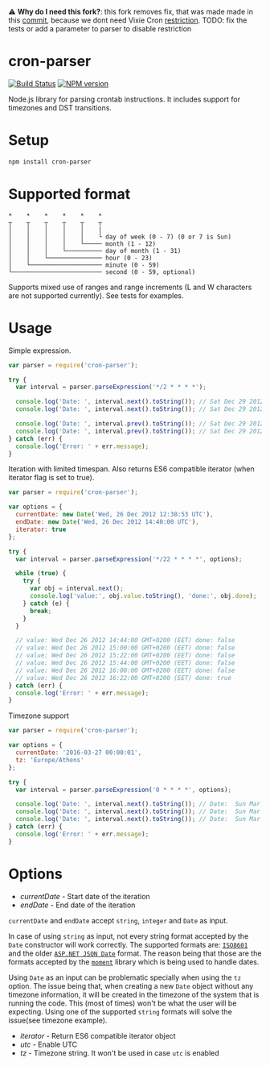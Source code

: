 
:warning: **Why do I need this fork?**: this fork removes fix, that was made made in this [сommit](https://github.com/harrisiirak/cron-parser/commit/82ff0d1b654ac809b4763271542ddaff9322945d), because we dont need Vixie Cron [restriction](https://stackoverflow.com/questions/34357126/why-crontab-uses-or-when-both-day-of-month-and-day-of-week-specified). TODO: fix the tests or add a parameter to parser to disable restriction

cron-parser
================

[![Build Status](https://travis-ci.org/harrisiirak/cron-parser.svg?branch=master)](https://travis-ci.org/harrisiirak/cron-parser)
[![NPM version](https://badge.fury.io/js/cron-parser.png)](http://badge.fury.io/js/cron-parser)

Node.js library for parsing crontab instructions. It includes support for timezones and DST transitions.

Setup
========
```bash
npm install cron-parser
```

Supported format
========

```
*    *    *    *    *    *
┬    ┬    ┬    ┬    ┬    ┬
│    │    │    │    │    |
│    │    │    │    │    └ day of week (0 - 7) (0 or 7 is Sun)
│    │    │    │    └───── month (1 - 12)
│    │    │    └────────── day of month (1 - 31)
│    │    └─────────────── hour (0 - 23)
│    └──────────────────── minute (0 - 59)
└───────────────────────── second (0 - 59, optional)
```

Supports mixed use of ranges and range increments (L and W characters are not supported currently). See tests for examples.

Usage
========

Simple expression.

```javascript
var parser = require('cron-parser');

try {
  var interval = parser.parseExpression('*/2 * * * *');

  console.log('Date: ', interval.next().toString()); // Sat Dec 29 2012 00:42:00 GMT+0200 (EET)
  console.log('Date: ', interval.next().toString()); // Sat Dec 29 2012 00:44:00 GMT+0200 (EET)

  console.log('Date: ', interval.prev().toString()); // Sat Dec 29 2012 00:42:00 GMT+0200 (EET)
  console.log('Date: ', interval.prev().toString()); // Sat Dec 29 2012 00:40:00 GMT+0200 (EET)
} catch (err) {
  console.log('Error: ' + err.message);
}

```

Iteration with limited timespan. Also returns ES6 compatible iterator (when iterator flag is set to true).

```javascript
var parser = require('cron-parser');

var options = {
  currentDate: new Date('Wed, 26 Dec 2012 12:38:53 UTC'),
  endDate: new Date('Wed, 26 Dec 2012 14:40:00 UTC'),
  iterator: true
};

try {
  var interval = parser.parseExpression('*/22 * * * *', options);

  while (true) {
    try {
      var obj = interval.next();
      console.log('value:', obj.value.toString(), 'done:', obj.done);
    } catch (e) {
      break;
    }
  }

  // value: Wed Dec 26 2012 14:44:00 GMT+0200 (EET) done: false
  // value: Wed Dec 26 2012 15:00:00 GMT+0200 (EET) done: false
  // value: Wed Dec 26 2012 15:22:00 GMT+0200 (EET) done: false
  // value: Wed Dec 26 2012 15:44:00 GMT+0200 (EET) done: false
  // value: Wed Dec 26 2012 16:00:00 GMT+0200 (EET) done: false
  // value: Wed Dec 26 2012 16:22:00 GMT+0200 (EET) done: true
} catch (err) {
  console.log('Error: ' + err.message);
}

```

Timezone support

```javascript
var parser = require('cron-parser');

var options = {
  currentDate: '2016-03-27 00:00:01',
  tz: 'Europe/Athens'
};

try {
  var interval = parser.parseExpression('0 * * * *', options);

  console.log('Date: ', interval.next().toString()); // Date:  Sun Mar 27 2016 01:00:00 GMT+0200
  console.log('Date: ', interval.next().toString()); // Date:  Sun Mar 27 2016 02:00:00 GMT+0200
  console.log('Date: ', interval.next().toString()); // Date:  Sun Mar 27 2016 04:00:00 GMT+0300 (Notice DST transition)
} catch (err) {
  console.log('Error: ' + err.message);
}
```

Options
========

* *currentDate* - Start date of the iteration
* *endDate* - End date of the iteration

`currentDate` and `endDate` accept `string`, `integer` and `Date` as input.

In case of using `string` as input, not every string format accepted
by the `Date` constructor will work correctly. The supported formats are: [`ISO8601`](http://momentjs.com/docs/#/parsing/string/) and the older
[`ASP.NET JSON Date`](http://momentjs.com/docs/#/parsing/asp-net-json-date/) format. The reason being that those are the formats accepted by the
[`moment`](http://momentjs.com) library which is being used to handle dates.

Using `Date` as an input can be problematic specially when using the `tz` option. The issue being that, when creating a new `Date` object without
any timezone information, it will be created in the timezone of the system that is running the code. This (most of times) won't be what the user
will be expecting. Using one of the supported `string` formats will solve the issue(see timezone example).

* *iterator* - Return ES6 compatible iterator object 
* *utc* - Enable UTC
* *tz* - Timezone string. It won't be used in case `utc` is enabled
